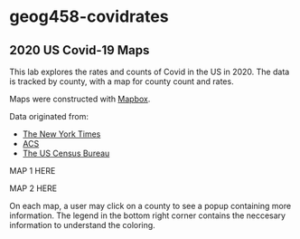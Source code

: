 # geog458-covidrates
## 2020 US Covid-19 Maps

This lab explores the rates and counts of Covid in the US in 2020. The data is tracked by county, with a map for county count and rates.

Maps were constructed with [Mapbox](https://docs.mapbox.com/mapbox-gl-js/api/).

Data originated from:
- [The New York Times](https://github.com/nytimes/covid-19-data/blob/43d32dde2f87bd4dafbb7d23f5d9e878124018b8/live/us-counties.csv)
- [ACS](https://data.census.gov/cedsci/table?g=0100000US%24050000&d=ACS%205-Year%20Estimates%20Data%20Profiles&tid=ACSDP5Y2018.DP05&hidePreview=true)
- [The US Census Bureau](https://www.census.gov/geographies/mapping-files/time-series/geo/carto-boundary-file.html)

MAP 1 HERE

MAP 2 HERE

On each map, a user may click on a county to see a popup containing more information. The legend in the bottom right corner contains the neccesary information to understand the coloring.